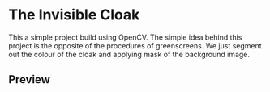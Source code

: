 # The Invisible Cloak




This a simple project build using OpenCV. The simple idea behind this project is the opposite of the procedures of greenscreens. We just segment out the colour of the cloak and applying mask of the background image.

## Preview


